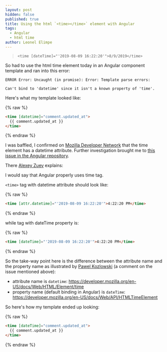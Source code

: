 ```yaml
---
layout: post
hidden: false
published: true
title: Using the html `<time></time>` element with Angular
tags:
  - Angular
  - html time
author: Leonel Elimpe
---
```

> `<time [dateTime]="'2019-08-09 16:22:20'">8/9/2019</time>`

So had to use the html time element today in an Angular component template and ran into this error:

`ERROR Error: Uncaught (in promise): Error: Template parse errors:`

`Can't bind to 'datetime' since it isn't a known property of 'time'.` 

Here's what my template looked like:

{% raw %}
```html
<time [datetime]="comment.updated_at">
  {{ comment.updated_at }}
</time>
```
{% endraw %}

I was baffled, I confirmed on [Mozilla Developer Network](https://developer.mozilla.org/en-US/docs/Web/HTML/Element/time) that the time element has a datetime attribute. Further investigation brought me to [this issue in the Angular repository](https://github.com/angular/angular/issues/26255).

There [Alexey Zuev](https://twitter.com/yurzui?lang=en) explains:

I would say that Angular properly uses time tag.

`<time>` tag with datetime attribute should look like:

{% raw %}
```html
<time [attr.datetime]="'2019-08-09 16:22:20'">4:22:20 PM</time>
```
{% endraw %}

while <time> tag with dateTime property is:

{% raw %}
```html
<time [dateTime]="'2019-08-09 16:22:20'">4:22:20 PM</time>
```
{% endraw %}

So the take-way point here is the difference between the attribute name and the property name as illustrated by [Pawel Kozlowski](https://twitter.com/pkozlowski_os?lang=en) (a comment on the issue mentioned above):

* attribute name is `datetime`: [https://developer.mozilla.org/en-US/docs/Web/HTML/Element/time
  ](https://developer.mozilla.org/en-US/docs/Web/HTML/Element/time)
* property name (default binding in Angular) is `dateTime`: <https://developer.mozilla.org/en-US/docs/Web/API/HTMLTimeElement>

So here's how my template ended up looking:

{% raw %}
```html
<time [dateTime]="comment.updated_at">
  {{ comment.updated_at }}
</time>
```
{% endraw %}
